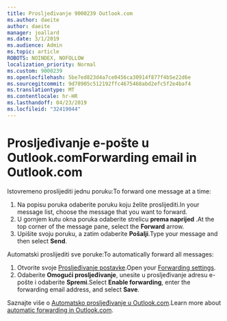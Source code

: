 ```yaml
---
title: Prosljeđivanje 9000239 Outlook.com
ms.author: daeite
author: daeite
manager: joallard
ms.date: 3/1/2019
ms.audience: Admin
ms.topic: article
ROBOTS: NOINDEX, NOFOLLOW
localization_priority: Normal
ms.custom: 9000239
ms.openlocfilehash: 5be7ed823d4a7ce0456ca30914f877f4b5e22d6e
ms.sourcegitcommit: 9d78905c512192ffc4675468abd2efc5f2e4baf4
ms.translationtype: MT
ms.contentlocale: hr-HR
ms.lasthandoff: 04/23/2019
ms.locfileid: "32419044"
---
```

# <a name="forwarding-email-in-outlookcom"></a><span data-ttu-id="54ace-102">Prosljeđivanje e-pošte u Outlook.com</span><span class="sxs-lookup"><span data-stu-id="54ace-102">Forwarding email in Outlook.com</span></span>

<span data-ttu-id="54ace-103">Istovremeno proslijediti jednu poruku:</span><span class="sxs-lookup"><span data-stu-id="54ace-103">To forward one message at a time:</span></span>

1. <span data-ttu-id="54ace-104">Na popisu poruka odaberite poruku koju želite proslijediti.</span><span class="sxs-lookup"><span data-stu-id="54ace-104">In your message list, choose the message that you want to forward.</span></span>
2. <span data-ttu-id="54ace-105">U gornjem kutu okna poruka odaberite strelicu **prema naprijed** .</span><span class="sxs-lookup"><span data-stu-id="54ace-105">At the top corner of the message pane, select the **Forward** arrow.</span></span>
3. <span data-ttu-id="54ace-106">Upišite svoju poruku, a zatim odaberite **Pošalji**.</span><span class="sxs-lookup"><span data-stu-id="54ace-106">Type your message and then select **Send**.</span></span>

<span data-ttu-id="54ace-107">Automatski proslijediti sve poruke:</span><span class="sxs-lookup"><span data-stu-id="54ace-107">To automatically forward all messages:</span></span>

1. <span data-ttu-id="54ace-108">Otvorite svoje [Prosljeđivanje postavke](https://outlook.live.com/mail/options/mail/forwarding/forwardingOption).</span><span class="sxs-lookup"><span data-stu-id="54ace-108">Open your [Forwarding settings](https://outlook.live.com/mail/options/mail/forwarding/forwardingOption).</span></span>
2. <span data-ttu-id="54ace-109">Odaberite **Omogući prosljeđivanje**, unesite u prosljeđivanje adresu e-pošte i odaberite **Spremi**.</span><span class="sxs-lookup"><span data-stu-id="54ace-109">Select **Enable forwarding**, enter the forwarding email address, and select **Save**.</span></span>

<span data-ttu-id="54ace-110">Saznajte više o [Automatsko prosljeđivanje u Outlook.com](https://support.office.com/article/6246987c-6c8f-4144-b255-14fc07007dad).</span><span class="sxs-lookup"><span data-stu-id="54ace-110">Learn more about [automatic forwarding in Outlook.com](https://support.office.com/article/6246987c-6c8f-4144-b255-14fc07007dad).</span></span>